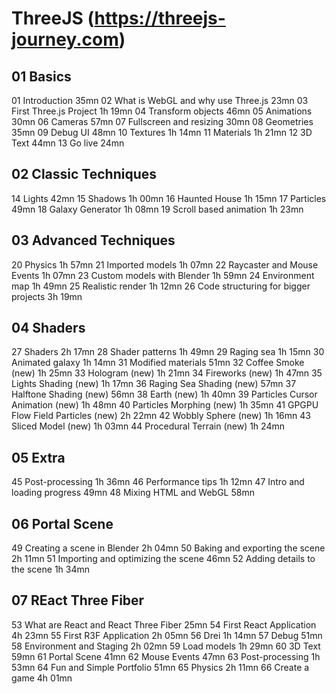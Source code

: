 # ThreeJS (https://threejs-journey.com)

## 01 Basics 

01	Introduction	35mn
02	What is WebGL and why use Three.js	23mn
03	First Three.js Project	1h 19mn
04	Transform objects	46mn
05	Animations	30mn
06	Cameras	57mn
07	Fullscreen and resizing	30mn
08	Geometries	35mn
09	Debug UI	48mn
10	Textures	1h 14mn
11	Materials	1h 21mn
12	3D Text	44mn
13	Go live	24mn

## 02 Classic Techniques

14	Lights	42mn
15	Shadows	1h 00mn
16	Haunted House	1h 15mn
17	Particles	49mn
18	Galaxy Generator	1h 08mn
19	Scroll based animation	1h 23mn

## 03 Advanced Techniques

20	Physics	1h 57mn
21	Imported models	1h 07mn
22	Raycaster and Mouse Events	1h 07mn
23	Custom models with Blender	1h 59mn
24	Environment map	1h 49mn
25	Realistic render	1h 12mn
26	Code structuring for bigger projects	3h 19mn

## 04 Shaders

27	Shaders	2h 17mn
28	Shader patterns	1h 49mn
29	Raging sea	1h 15mn
30	Animated galaxy	1h 14mn
31	Modified materials	51mn
32	Coffee Smoke (new)	1h 25mn
33	Hologram (new)	1h 21mn
34	Fireworks (new)	1h 47mn
35	Lights Shading (new)	1h 17mn
36	Raging Sea Shading (new)	57mn
37	Halftone Shading (new)	56mn
38	Earth (new)	1h 40mn
39	Particles Cursor Animation (new)	1h 48mn
40	Particles Morphing (new)	1h 35mn
41	GPGPU Flow Field Particles (new)	2h 22mn
42	Wobbly Sphere (new)	1h 16mn
43	Sliced Model (new)	1h 03mn
44	Procedural Terrain (new)	1h 24mn

## 05 Extra
45	Post-processing	1h 36mn
46	Performance tips	1h 12mn
47	Intro and loading progress	49mn
48	Mixing HTML and WebGL	58mn


## 06 Portal Scene

49	Creating a scene in Blender	2h 04mn
50	Baking and exporting the scene	2h 11mn
51	Importing and optimizing the scene	46mn
52	Adding details to the scene	1h 34mn

## 07 REact Three Fiber

53	What are React and React Three Fiber 25mn
54	First React Application	4h 23mn
55	First R3F Application	2h 05mn
56	Drei	1h 14mn
57	Debug	51mn
58	Environment and Staging	2h 02mn
59	Load models	1h 29mn
60	3D Text	59mn
61	Portal Scene	41mn
62	Mouse Events	47mn
63	Post-processing	1h 53mn
64	Fun and Simple Portfolio	51mn
65	Physics	2h 11mn
66	Create a game	4h 01mn
